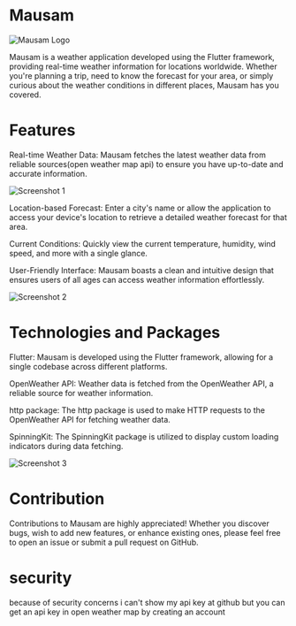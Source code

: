 # Mausam

![Mausam Logo](assets/aplogo.png)

Mausam is a weather application developed using the Flutter framework, providing real-time weather information for locations worldwide. Whether you're planning a trip, need to know the forecast for your area, or simply curious about the weather conditions in different places, Mausam has you covered.

# Features

Real-time Weather Data: Mausam fetches the latest weather data from reliable sources(open weather map api) to ensure you have up-to-date and accurate information.

![Screenshot 1](screenshots/ss2.png)

Location-based Forecast: Enter a city's name or allow the application to access your device's location to retrieve a detailed weather forecast for that area.

Current Conditions: Quickly view the current temperature, humidity, wind speed, and more with a single glance.

User-Friendly Interface: Mausam boasts a clean and intuitive design that ensures users of all ages can access weather information effortlessly.

![Screenshot 2](screenshots/ss1.png)

# Technologies and Packages

Flutter: Mausam is developed using the Flutter framework, allowing for a single codebase across different platforms.

OpenWeather API: Weather data is fetched from the OpenWeather API, a reliable source for weather information.

http package: The http package is used to make HTTP requests to the OpenWeather API for fetching weather data.

SpinningKit: The SpinningKit package is utilized to display custom loading indicators during data fetching.

![Screenshot 3](screenshots/ss3.png)

# Contribution

Contributions to Mausam are highly appreciated! Whether you discover bugs, wish to add new features, or enhance existing ones, please feel free to open an issue or submit a pull request on GitHub.

# security

because of security concerns i can't show my api key at github but you can get an api key in open weather map by creating an account
